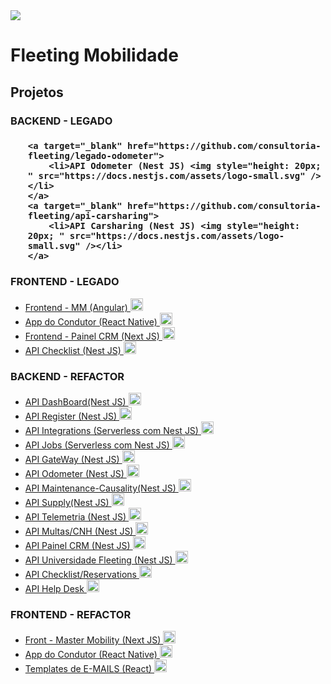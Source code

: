 <img src="https://static.wixstatic.com/media/e194a6_5670bb2541844ab39f931363ca75bf94~mv2.png/v1/fill/w_234,h_60,al_c,q_85,usm_0.66_1.00_0.01,enc_auto/Fleeting%20ID%20Cor%20Nova-sangria.png" />
<h1>Fleeting Mobilidade</h1>

<h2>Projetos</h2>

<h3> BACKEND - LEGADO <h3>
  <ul>
  
    <a target="_blank" href="https://github.com/consultoria-fleeting/legado-odometer">
        <li>API Odometer (Nest JS) <img style="height: 20px; " src="https://docs.nestjs.com/assets/logo-small.svg" /></li>
    </a>
    <a target="_blank" href="https://github.com/consultoria-fleeting/api-carsharing">
        <li>API Carsharing (Nest JS) <img style="height: 20px; " src="https://docs.nestjs.com/assets/logo-small.svg" /></li>
    </a>

  </ul>
  <h3>FRONTEND - LEGADO</h3>

<ul>
    <a target="_blank" href="https://github.com/consultoria-fleeting/legado-frontend">
        <li>Frontend - MM (Angular) <img style="height: 20px; " src="https://upload.wikimedia.org/wikipedia/commons/thumb/c/cf/Angular_full_color_logo.svg/2048px-Angular_full_color_logo.svg.png" /></li>
    </a>
   <a target="_blank" href="https://github.com/consultoria-fleeting/legado-app-condutor">
      <li>App do Condutor (React Native) <img style="height: 20px; " src="https://d33wubrfki0l68.cloudfront.net/554c3b0e09cf167f0281fda839a5433f2040b349/ecfc9/img/header_logo.svg" /></li>
    </a> 
    <a target="_blank" href="https://github.com/consultoria-fleeting/painel-crm-front">
        <li>Frontend - Painel CRM (Next JS) <img style="height: 20px; " src="https://www.rlogical.com/wp-content/uploads/2021/08/Rlogical-Blog-Images-thumbnail.png" /></li>
    </a>
    <a target="_blank" href="https://github.com/consultoria-fleeting/api-checklist">
        <li>API Checklist (Nest JS) <img style="height: 20px; " src="https://docs.nestjs.com/assets/logo-small.svg" /></li>
    </a>
</ul>
  
<h3>BACKEND - REFACTOR</h3>

  <ul>
     <a target="_blank" href="https://github.com/consultoria-fleeting/api-dashboard">
        <li>API DashBoard(Nest JS) <img style="height: 20px; " src="https://docs.nestjs.com/assets/logo-small.svg" /></li>
    </a>
    <a target="_blank" href="https://github.com/consultoria-fleeting/api-register">
        <li>API Register (Nest JS) <img style="height: 20px; " src="https://docs.nestjs.com/assets/logo-small.svg" /></li>
    </a>
      <a target="_blank" href="https://github.com/consultoria-fleeting/nest-serverless-integrations">
        <li>API Integrations (Serverless com Nest JS) <img style="height: 20px; " src="https://docs.nestjs.com/assets/logo-small.svg" /></li>
    </a>
    </a>
      <a target="_blank" href="https://github.com/consultoria-fleeting/nest-serverless-jobs">
        <li>API Jobs (Serverless com Nest JS) <img style="height: 20px; " src="https://docs.nestjs.com/assets/logo-small.svg" /></li>
    </a>
   <a target="_blank" href="https://github.com/consultoria-fleeting/api-gateway">
        <li>API GateWay (Nest JS) <img style="height: 20px; " src="https://docs.nestjs.com/assets/logo-small.svg" /></li>
    </a>
     <a target="_blank" href="https://github.com/consultoria-fleeting/api-new-odometer">
        <li>API Odometer (Nest JS) <img style="height: 20px; " src="https://docs.nestjs.com/assets/logo-small.svg" /></li>
    </a>
    <a target="_blank" href="https://github.com/consultoria-fleeting/api-maintenance-causality">
        <li>API Maintenance-Causality(Nest JS) <img style="height: 20px; " src="https://docs.nestjs.com/assets/logo-small.svg" /></li>
    </a>
    <a target="_blank" href="https://github.com/consultoria-fleeting/api-supply">
        <li>API Supply(Nest JS) <img style="height: 20px; " src="https://docs.nestjs.com/assets/logo-small.svg" /></li>
    </a>   
    <a target="_blank" href="https://github.com/consultoria-fleeting/api-telemetria">
        <li>API Telemetria (Nest JS) <img style="height: 20px; " src="https://docs.nestjs.com/assets/logo-small.svg" /></li>
    </a>
      <a target="_blank" href="https://github.com/consultoria-fleeting/api-traffic-ticket">
        <li>API Multas/CNH (Nest JS) <img style="height: 20px; " src="https://docs.nestjs.com/assets/logo-small.svg" /></li>
    </a>
    <a target="_blank" href="https://github.com/consultoria-fleeting/api-painel-crm">
        <li>API Painel CRM (Nest JS) <img style="height: 20px; " src="https://docs.nestjs.com/assets/logo-small.svg" /></li>
    </a>
    <a target="_blank" href="https://github.com/consultoria-fleeting/api-fleeting-university">
        <li>API Universidade Fleeting (Nest JS) <img style="height: 20px; " src="https://docs.nestjs.com/assets/logo-small.svg" /></li>
    </a>
    <a target="_blank" href="https://github.com/consultoria-fleeting/api-checklist-new">
        <li>API Checklist/Reservations <img style="height: 20px; " src="https://docs.nestjs.com/assets/logo-small.svg" /></li>
    </a>
    <a target="_blank" href="https://github.com/consultoria-fleeting/api-helpdesk">
        <li>API Help Desk <img style="height: 20px; " src="https://docs.nestjs.com/assets/logo-small.svg" /></li>
    </a>
  </ul>


  <h3>FRONTEND - REFACTOR</h3>

  <ul>
    <a target="_blank" href="https://github.com/consultoria-fleeting/front-master-mobility">
        <li>Front - Master Mobility (Next JS) <img style="height: 20px; " src="https://www.rlogical.com/wp-content/uploads/2021/08/Rlogical-Blog-Images-thumbnail.png" /></li>
    </a>
    <a target="_blank" href="https://github.com/consultoria-fleeting/app-condutor">
      <li>App do Condutor (React Native) <img style="height: 20px; " src="https://d33wubrfki0l68.cloudfront.net/554c3b0e09cf167f0281fda839a5433f2040b349/ecfc9/img/header_logo.svg" /></li>
    </a> 

  <a target="_blank" href="https://github.com/consultoria-fleeting/templates-email">
      <li>Templates de E-MAILS (React) <img style="height: 20px; " src="https://d33wubrfki0l68.cloudfront.net/554c3b0e09cf167f0281fda839a5433f2040b349/ecfc9/img/header_logo.svg" /></li>
    </a>
  </ul>
